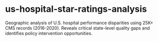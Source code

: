 # us-hospital-star-ratings-analysis
Geographic analysis of U.S. hospital performance disparities using 25K+ CMS records (2016-2020). Reveals critical state-level quality gaps and identifies policy intervention opportunities.

